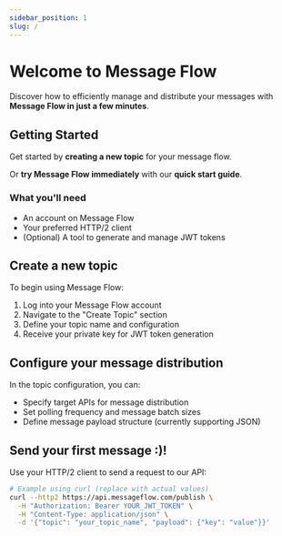 ```yaml
---
sidebar_position: 1
slug: /
---
```


# Welcome to Message Flow

Discover how to efficiently manage and distribute your messages with **Message Flow in just a few minutes**.

## Getting Started

Get started by **creating a new topic** for your message flow.

Or **try Message Flow immediately** with our **quick start guide**.

### What you'll need

- An account on Message Flow
- Your preferred HTTP/2 client
- (Optional) A tool to generate and manage JWT tokens

## Create a new topic

To begin using Message Flow:

1. Log into your Message Flow account
2. Navigate to the "Create Topic" section
3. Define your topic name and configuration
4. Receive your private key for JWT token generation

## Configure your message distribution

In the topic configuration, you can:

- Specify target APIs for message distribution
- Set polling frequency and message batch sizes
- Define message payload structure (currently supporting JSON)

## Send your first message :)!

Use your HTTP/2 client to send a request to our API:

```bash
# Example using curl (replace with actual values)
curl --http2 https://api.messageflow.com/publish \
  -H "Authorization: Bearer YOUR_JWT_TOKEN" \
  -H "Content-Type: application/json" \
  -d '{"topic": "your_topic_name", "payload": {"key": "value"}}'